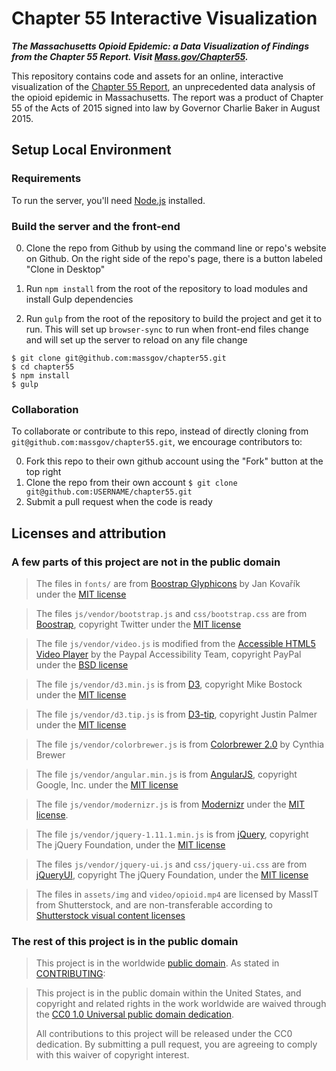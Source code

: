 # Chapter 55 Interactive Visualization

***The Massachusetts Opioid Epidemic: a Data Visualization of Findings from the Chapter 55 Report. Visit [Mass.gov/Chapter55](http://www.mass.gov/chapter55).***

This repository contains code and assets for an online, interactive visualization of the [Chapter 55 Report](http://www.mass.gov/eohhs/gov/newsroom/press-releases/eohhs/admin-releases-unprecedented-report-on-opioid-epidemic.html), an unprecedented data analysis of the opioid epidemic in Massachusetts. The report was a product of Chapter 55 of the Acts of 2015 signed into law by Governor Charlie Baker in August 2015.

## Setup Local Environment

### Requirements

To run the server, you'll need [Node.js](https://nodejs.org/en/download/) installed.

### Build the server and the front-end

0. Clone the repo from Github by using the command line or repo's website on Github. On the right side of the repo's page, there is a button labeled "Clone in Desktop"

0. Run `npm install` from the root of the repository to load modules and install Gulp dependencies

0. Run `gulp` from the root of the repository to build the project and get it to run. This will set up `browser-sync` to run when front-end files change and will set up the server to reload on any file change


```
$ git clone git@github.com:massgov/chapter55.git
$ cd chapter55
$ npm install
$ gulp
```
### Collaboration
To collaborate or contribute to this repo, instead of directly cloning from `git@github.com:massgov/chapter55.git`, we encourage contributors to:

0. Fork this repo to their own github account using the "Fork" button at the top right
0. Clone the repo from their own account `$ git clone git@github.com:USERNAME/chapter55.git`
0. Submit a pull request when the code is ready

## Licenses and attribution

### A few parts of this project are not in the public domain

>The files in `fonts/` are from [Boostrap Glyphicons](http://glyphicons.bootstrapcheatsheets.com/) by Jan Kovařík under the [MIT license](https://github.com/twbs/bootstrap/blob/master/LICENSE)

>The files `js/vendor/bootstrap.js` and `css/bootstrap.css` are from [Boostrap](http://getbootstrap.com), copyright Twitter under the [MIT license](https://github.com/twbs/bootstrap/blob/master/LICENSE)

>The file `js/vendor/video.js` is modified from the [Accessible HTML5 Video Player](https://github.com/paypal/accessible-html5-video-player) by the Paypal Accessibility Team, copyright PayPal under the [BSD license](https://github.com/paypal/accessible-html5-video-player/blob/master/LICENSE.md)

>The file `js/vendor/d3.min.js` is from [D3](https://d3js.org/), copyright Mike Bostock under the [MIT license](https://github.com/d3/d3/blob/master/LICENSE)

>The file `js/vendor/d3.tip.js` is from [D3-tip](http://labratrevenge.com/d3-tip/), copyright Justin Palmer under the [MIT license](https://github.com/Caged/d3-tip/blob/master/LICENSE)

>The file `js/vendor/colorbrewer.js` is from [Colorbrewer 2.0](http://colorbrewer2.org) by Cynthia Brewer

>The file `js/vendor/angular.min.js` is from [AngularJS](http://angularjs.org), copyright Google, Inc. under the [MIT license](https://github.com/angular/angular.js/blob/master/LICENSE)

>The file `js/vendor/modernizr.js` is from [Modernizr](https://modernizr.com/) under the [MIT license](https://modernizr.com/license/).

>The file `js/vendor/jquery-1.11.1.min.js` is from [jQuery](https://jquery.com/), copyright The jQuery Foundation, under the [MIT license](https://jquery.org/license/)

>The files `js/vendor/jquery-ui.js` and `css/jquery-ui.css` are from [jQueryUI](http://jqueryui.com), copyright The jQuery Foundation, under the [MIT license](https://jquery.org/license/)

>The files in `assets/img` and `video/opioid.mp4` are licensed by MassIT from Shutterstock, and are non-transferable according to [Shutterstock visual content licenses](http://www.shutterstock.com/license)


### The rest of this project is in the public domain

>This project is in the worldwide [public domain](LICENSE.md). As stated in [CONTRIBUTING](CONTRIBUTING.md):

> This project is in the public domain within the United States, and copyright and related rights in the work worldwide are waived through the [CC0 1.0 Universal public domain dedication](https://creativecommons.org/publicdomain/zero/1.0/).
>
> All contributions to this project will be released under the CC0 dedication. By submitting a pull request, you are agreeing to comply with this waiver of copyright interest.


